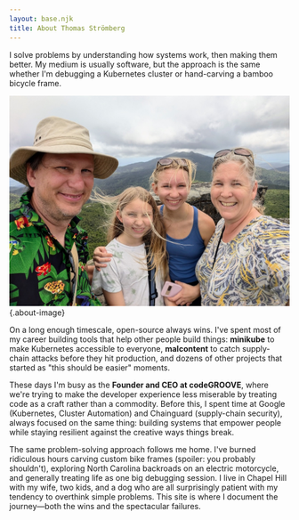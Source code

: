 ```yaml
---
layout: base.njk
title: About Thomas Strömberg
---
```


I solve problems by understanding how systems work, then making them better. My medium is usually software, but the approach is the same whether I'm debugging a Kubernetes cluster or hand-carving a bamboo bicycle frame.

![Thomas Strömberg](/img/me.jpg){.about-image}

On a long enough timescale, open-source always wins. I've spent most of my career building tools that help other people build things: **minikube** to make Kubernetes accessible to everyone, **malcontent** to catch supply-chain attacks before they hit production, and dozens of other projects that started as "this should be easier" moments.

These days I'm busy as the **Founder and CEO at codeGROOVE**, where we're trying to make the developer experience less miserable by treating code as a craft rather than a commodity. Before this, I spent time at Google (Kubernetes, Cluster Automation) and Chainguard (supply-chain security), always focused on the same thing: building systems that empower people while staying resilient against the creative ways things break.

The same problem-solving approach follows me home. I've burned ridiculous hours carving custom bike frames (spoiler: you probably shouldn't), exploring North Carolina backroads on an electric motorcycle, and generally treating life as one big debugging session. I live in Chapel Hill with my wife, two kids, and a dog who are all surprisingly patient with my tendency to overthink simple problems. This site is where I document the journey—both the wins and the spectacular failures.
